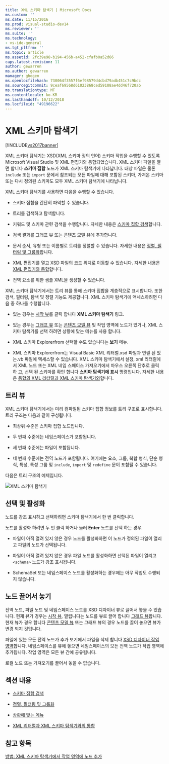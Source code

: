 ```yaml
---
title: XML 스키마 탐색기 | Microsoft Docs
ms.custom: ''
ms.date: 11/15/2016
ms.prod: visual-studio-dev14
ms.reviewer: ''
ms.suite: ''
ms.technology:
- vs-ide-general
ms.tgt_pltfrm: ''
ms.topic: article
ms.assetid: 2fc39e98-b194-456b-a452-cfafb0a52d66
caps.latest.revision: 11
author: gewarren
ms.author: gewarren
manager: ghogen
ms.openlocfilehash: 730064f3557f6ef98579d4cbd79adb451c7c9bdc
ms.sourcegitcommit: 9ceaf69568d61023868ced59108ae4dd46f720ab
ms.translationtype: MT
ms.contentlocale: ko-KR
ms.lasthandoff: 10/12/2018
ms.locfileid: "49196622"
---
```

# <a name="xml-schema-explorer"></a>XML 스키마 탐색기
[!INCLUDE[vs2017banner](../includes/vs2017banner.md)]

  
XML 스키마 탐색기는 XSD(XML 스키마 정의 언어) 스키마 작업을 수행할 수 있도록 Microsoft Visual Studio 및 XML 편집기와 통합되었습니다. XML 스키마 파일을 열면 합니다 **스키마 집합** 노드가 XML 스키마 탐색기에 나타납니다. 대상 파일은 물론 `include` 또는 `import` 문에서 참조되는 모든 파일에 대해 포함된 스키마, 가져온 스키마 또는 다시 정의된 스키마도 모두 XML 스키마 탐색기에 나타납니다.  
  
 XML 스키마 탐색기를 사용하면 다음을 수행할 수 있습니다.  
  
-   스키마 집합을 간단히 파악할 수 있습니다.  
  
-   트리를 검색하고 탐색합니다.  
  
-   키워드 및 스키마 관련 검색을 수행합니다. 자세한 내용은 [스키마 집합 검색](../xml-tools/searching-the-schema-set.md)합니다.  
  
-   검색 결과를 그래프 뷰 또는 콘텐츠 모델 뷰에 추가합니다.  
  
-   문서 순서, 유형 또는 이름별로 트리를 정렬할 수 있습니다. 자세한 내용은 [정렬, 필터링 및 그룹화](../xml-tools/sorting-filtering-and-grouping-xml-schema-explorer.md)합니다.  
  
-   XML 편집기를 열고 XSD 파일의 코드 위치로 이동할 수 있습니다. 자세한 내용은 [XML 편집기와 통합](../xml-tools/integration-with-xml-editor.md)합니다.  
  
-   전역 요소를 위한 샘플 XML을 생성할 수 있습니다.  
  
 XML 스키마 탐색기에서는 트리 뷰를 통해 스키마 집합을 계층적으로 표시합니다. 또한 검색, 필터링, 탐색 및 정렬 기능도 제공합니다. XML 스키마 탐색기에 액세스하려면 다음 중 하나를 수행합니다.  
  
-   있는 경우는 [시작 뷰](../xml-tools/start-view.md)를 클릭 합니다 **XML 스키마 탐색기** 링크.  
  
-   있는 경우는 [그래프 뷰](../xml-tools/graph-view.md) 또는 [콘텐츠 모델 뷰](../xml-tools/content-model-view.md) 및 작업 영역에 노드가 있거나, XML 스키마 탐색기를 선택 하려면 상황에 맞는 메뉴를 사용 합니다.  
  
-   XML 스키마 Explorerfrom 선택할 수도 있습니다는 **보기** 메뉴.  
  
-   XML 스키마 Explorerfrom는 Visual Basic XML 리터럴.xsd 파일과 연결 된 있는.vb 파일에 액세스할 수 있습니다. XML 스키마 탐색기에서 설정, xml 리터럴에서 XML 노드 또는 XML 네임 스페이스 가져오기에서 마우스 오른쪽 단추로 클릭 하 고, 선택 된 스키마를 확인 합니다 **스키마 탐색기에 표시** 명령입니다. 자세한 내용은 [통합의 XML 리터럴과 XML 스키마 탐색기와](../xml-tools/integration-of-xml-literals-with-xml-schema-explorer.md)합니다.  
  
## <a name="tree-view"></a>트리 뷰  
 XML 스키마 탐색기에서는 미리 컴파일된 스키마 집합 정보를 트리 구조로 표시합니다. 트리 구조는 다음과 같이 구성됩니다.  
  
-   최상위 수준은 스키마 집합 노드입니다.  
  
-   두 번째 수준에는 네임스페이스가 포함됩니다.  
  
-   세 번째 수준에는 파일이 포함됩니다.  
  
-   네 번째 수준에는 전역 노드가 포함됩니다. 여기에는 요소, 그룹, 복합 형식, 단순 형식, 특성, 특성 그룹 및 `include`, `import` 및 `redefine` 문이 포함될 수 있습니다.  
  
 다음은 트리 구조의 예제입니다.  
  
 ![XML 스키마 탐색기](../xml-tools/media/xmlschemaexplorer.gif "XMLSchemaExplorer")  
  
## <a name="selection-and-activation"></a>선택 및 활성화  
 노드를 강조 표시하고 선택하려면 스키마 탐색기에서 한 번 클릭합니다.  
  
 노드를 활성화 하려면 두 번 클릭 하거나 눌러 **Enter** 노드를 선택 하는 경우.  
  
-   파일이 아직 열려 있지 않은 경우 노드를 활성화하면 이 노드가 정의된 파일이 열리고 파일의 노드가 선택됩니다.  
  
-   파일이 아직 열려 있지 않은 경우 파일 노드를 활성화하면 선택된 파일이 열리고 `<schema>` 노드가 강조 표시됩니다.  
  
-   SchemaSet 또는 네임스페이스 노드를 활성화하는 경우에는 아무 작업도 수행되지 않습니다.  
  
## <a name="draging-and-dropping-nodes"></a>노드 끌어서 놓기  
 전역 노드, 파일 노드 및 네임스페이스 노드를 XSD 디자이너 뷰로 끌어서 놓을 수 있습니다. 현재 뷰가 경우는 [시작 뷰](../xml-tools/start-view.md), 열립니다는 노드를 뷰로 끌어 합니다 [그래프 뷰](../xml-tools/graph-view.md)합니다. 현재 뷰가 경우 합니다 [콘텐츠 모델 뷰](../xml-tools/content-model-view.md) 또는 그래프 뷰의 경우 노드를 끌어 놓으면 뷰가 변경 되지 것입니다.  
  
 파일에 있는 모든 전역 노드가 추가 보기에서 파일을 삭제 합니다 [XSD 디자이너 작업 영역](../xml-tools/xml-schema-designer-workspace.md)합니다. 네임스페이스를 뷰에 놓으면 네임스페이스의 모든 전역 노드가 작업 영역에 추가됩니다. 작업 영역은 모든 뷰 간에 공유됩니다.  
  
 로컬 노드 또는 가져오기를 끌어서 놓을 수 없습니다.  
  
## <a name="in-this-section"></a>섹션 내용  
  
-   [스키마 집합 검색](../xml-tools/searching-the-schema-set.md)  
  
-   [정렬, 필터링 및 그룹화](../xml-tools/sorting-filtering-and-grouping-xml-schema-explorer.md)  
  
-   [상황에 맞는 메뉴](../xml-tools/context-menus-xml-schema-explorer.md)  
  
-   [XML 리터럴과 XML 스키마 탐색기와의 통합](../xml-tools/integration-of-xml-literals-with-xml-schema-explorer.md)  
  
## <a name="see-also"></a>참고 항목  
 [방법: XML 스키마 탐색기에서 작업 영역에 노드 추가](../xml-tools/how-to-add-nodes-to-the-workspace-from-the-xml-schema-explorer.md)







